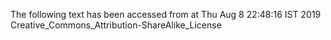 The following text has been accessed from at Thu Aug 8 22:48:16 IST 2019
Creative_Commons_Attribution-ShareAlike_License
